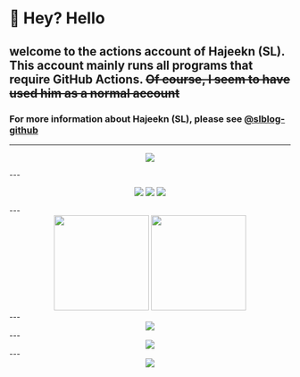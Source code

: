 # 👋 Hey? Hello
## welcome to the actions account of Hajeekn (SL). This account mainly runs all programs that require GitHub Actions. <s>Of course, I seem to have used him as a normal account</s>
### For more information about Hajeekn (SL), please see [@slblog-github](https://github.com/slblog-github)
---
<p align="center">
   <img src="https://readme-typing-svg.herokuapp.com?font=Fira+Code&pause=1000&width=435&lines=Code+makes+me+happy!">
</p>
---
<p align="center">
   <img src="https://img.shields.io/badge/Bilibili-Hajeekn-ff69b4">
   <img src="https://img.shields.io/badge/Weibo-Hajeekn-red">
   <img src="https://img.shields.io/badge/Zhihu-Hajeekn-blue">
</p>
---
<div align="center">
<span>  </span>
<img height="170px" src="https://github-readme-stats.vercel.app/api?username=ladjeek-actions" /><span>  </span><img height="170px" src="https://github-readme-stats.vercel.app/api/top-langs/?username=ladjeek-actions&layout=compact&langs_count=8" />
<span>  </span>
</div>
---
<div align="center">
    <img  src="https://github-readme-streak-stats.herokuapp.com/?user=ladjeek-actions" />
</div>
---
<div align="center">
    <img src="https://activity-graph.herokuapp.com/graph?username=ladjeek-actions&theme=minimal" />
</div>
---
<div align="center">
    <img src="https://raw.githubusercontent.com/ladjeek-actions/snk/main/assets/github-contribution-grid-snake.svg" />
</div>

